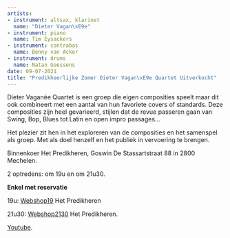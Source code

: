 ```yaml
---
artists:
- instrument: altsax, klarinet
  name: "Dieter Vagan\xE9e"
- instrument: piano
  name: Tim Eysackers
- instrument: contrabas
  name: Benny van Acker
- instrument: drums
  name: Natan Goessens
date: 09-07-2021
title: "Predikheerlijke Zomer Dieter Vagan\xE9e Quartet Uitverkocht"
---
```

Dieter Vaganée Quartet is een groep die eigen composities speelt maar dit ook combineert met een aantal van 
hun favoriete covers of standards. Deze composities zijn heel gevarieerd, stijlen dat de revue passeren 
gaan van Swing, Bop, Blues tot Latin en open impro passages... 

Het plezier zit hen in het exploreren van de composities en het samenspel als groep. Met als doel 
henzelf en het publiek in vervoering te brengen. 

Binnenkoer Het Predikheren, Goswin De Stassartstraat 88 in 2800 Mechelen. 

2 optredens: om 19u en om 21u30. 

**Enkel met reservatie** 

19u: [Webshop19](https://apps.ticketmatic.com/widgets/mechelen/flow/predikheren?event=351358539343&l=nl#!/addtickets) Het Predikheren 

21u30: [Webshop2130](https://apps.ticketmatic.com/widgets/mechelen/flow/predikheren?event=418475883782&l=nl#!/addtickets) Het Predikheren.

[Youtube](https://www.youtube.com/watch?v=cDcmgb8ZfZc&list=PLxiDxem56Boz65h9jv-nfzUbz7QgXfKdt).